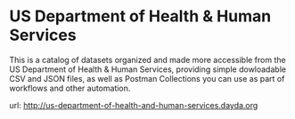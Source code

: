 # US Department of Health & Human Services

This is a catalog of datasets organized and made more accessible from the US Department of Health & Human Services, providing simple dowloadable CSV and JSON files, as well as Postman Collections you can use as part of workflows and other automation.

url: http://us-department-of-health-and-human-services.dayda.org


